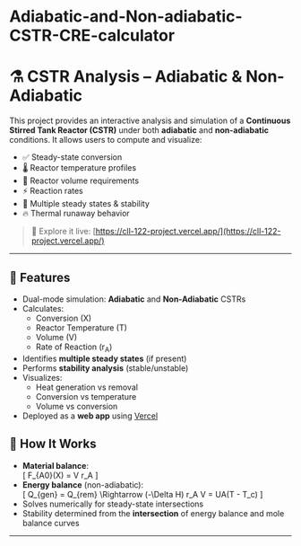 # Adiabatic-and-Non-adiabatic-CSTR-CRE-calculator
# ⚗️ CSTR Analysis – Adiabatic & Non-Adiabatic 

This project provides an interactive analysis and simulation of a **Continuous Stirred Tank Reactor (CSTR)** under both **adiabatic** and **non-adiabatic** conditions. It allows users to compute and visualize:

- ✅ Steady-state conversion
- 🌡️ Reactor temperature profiles
- 🧪 Reactor volume requirements
- ⚡ Reaction rates
- 🔁 Multiple steady states & stability
- 🔥 Thermal runaway behavior

> 📌 Explore it live: [https://cll-122-project.vercel.app/](https://cll-122-project.vercel.app/)

---

## 🚀 Features

- Dual-mode simulation: **Adiabatic** and **Non-Adiabatic** CSTRs
- Calculates:
  - Conversion (X)
  - Reactor Temperature (T)
  - Volume (V)
  - Rate of Reaction (r<sub>A</sub>)
- Identifies **multiple steady states** (if present)
- Performs **stability analysis** (stable/unstable)
- Visualizes:
  - Heat generation vs removal
  - Conversion vs temperature
  - Volume vs conversion
- Deployed as a **web app** using [Vercel](https://vercel.com)



## 🧪 How It Works

- **Material balance**:  
  \[
  F_{A0}(X) = V r_A
  \]
- **Energy balance** (non-adiabatic):  
  \[
  Q_{gen} = Q_{rem} \Rightarrow (-\Delta H) r_A V = UA(T - T_c)
  \]
- Solves numerically for steady-state intersections
- Stability determined from the **intersection** of energy balance and mole balance curves

---


